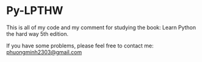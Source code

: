 # Py-LPTHW
This is all of my code and my comment for studying the book: Learn Python the hard way 5th edition.

If you have some problems, please feel free to contact me: phuongminh2303@gmail.com

